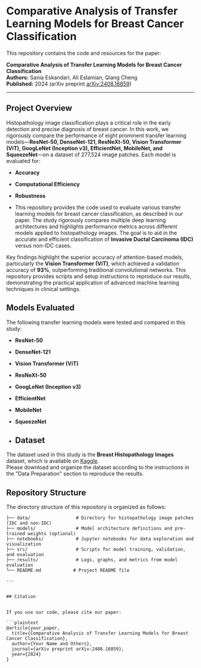 # Comparative Analysis of Transfer Learning Models for Breast Cancer Classification

This repository contains the code and resources for the paper:

**Comparative Analysis of Transfer Learning Models for Breast Cancer Classification**  
**Authors:** Sania Eskandari, Ali Eslamian, Qiang Cheng  
**Published:** 2024 (arXiv preprint [arXiv:2408.16859](https://arxiv.org/abs/2408.16859))

---

## Project Overview

Histopathology image classification plays a critical role in the early detection and precise diagnosis of breast cancer. In this work, we rigorously compare the performance of eight prominent transfer learning models—**ResNet-50, DenseNet-121, ResNeXt-50, Vision Transformer (ViT), GoogLeNet (Inception v3), EfficientNet, MobileNet, and SqueezeNet**—on a dataset of 277,524 image patches. Each model is evaluated for:
- **Accuracy**
- **Computational Efficiency**
- **Robustness**

- This repository provides the code used to evaluate various transfer learning models for breast cancer classification, as described in our paper. The study rigorously compares multiple deep learning architectures and highlights performance metrics across different models applied to histopathology images. The goal is to aid in the accurate and efficient classification of **Invasive Ductal Carcinoma (IDC)** versus non-IDC cases.

Key findings highlight the superior accuracy of attention-based models, particularly the **Vision Transformer (ViT)**, which achieved a validation accuracy of **93%**, outperforming traditional convolutional networks. This repository provides scripts and setup instructions to reproduce our results, demonstrating the practical application of advanced machine learning techniques in clinical settings.

## Models Evaluated

The following transfer learning models were tested and compared in this study:

- **ResNet-50**
- **DenseNet-121**
- **Vision Transformer (ViT)**
- **ResNeXt-50**
- **GoogLeNet (Inception v3)**
- **EfficientNet**
- **MobileNet**
- **SqueezeNet**

- ## Dataset

The dataset used in this study is the **Breast Histopathology Images** dataset, which is available on [Kaggle](https://www.kaggle.com/paultimothymooney/breast-histopathology-images).  
Please download and organize the dataset according to the instructions in the "Data Preparation" section to reproduce the results.

## Repository Structure

The directory structure of this repository is organized as follows:

```plaintext
├── data/                 # Directory for histopathology image patches (IDC and non-IDC)
├── models/               # Model architecture definitions and pre-trained weights (optional)
├── notebooks/            # Jupyter notebooks for data exploration and visualization
├── src/                  # Scripts for model training, validation, and evaluation
├── results/              # Logs, graphs, and metrics from model evaluation
└── README.md            # Project README file

---


## Citation


If you use our code, please cite our paper:

```plaintext
@article{your_paper,
  title={Comparative Analysis of Transfer Learning Models for Breast Cancer Classification},
  author={Your Name and Others},
  journal={arXiv preprint arXiv:2408.16859},
  year={2024}
}


























